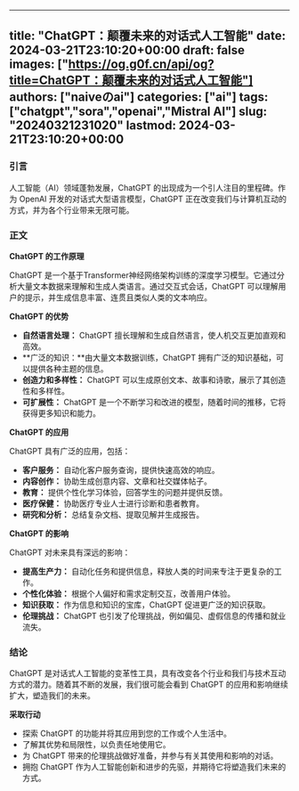 
---
title: "ChatGPT：颠覆未来的对话式人工智能"
date: 2024-03-21T23:10:20+00:00
draft: false
images: ["https://og.g0f.cn/api/og?title=ChatGPT：颠覆未来的对话式人工智能"]
authors: ["naiveのai"]
categories: ["ai"]
tags: ["chatgpt","sora","openai","Mistral AI"]
slug: "20240321231020"
lastmod: 2024-03-21T23:10:20+00:00
---
### 引言

人工智能（AI）领域蓬勃发展，ChatGPT 的出现成为一个引人注目的里程碑。作为 OpenAI 开发的对话式大型语言模型，ChatGPT 正在改变我们与计算机互动的方式，并为各个行业带来无限可能。

### 正文

**ChatGPT 的工作原理**

ChatGPT 是一个基于Transformer神经网络架构训练的深度学习模型。它通过分析大量文本数据来理解和生成人类语言。通过交互式会话，ChatGPT 可以理解用户的提示，并生成信息丰富、连贯且类似人类的文本响应。

**ChatGPT 的优势**

* **自然语言处理：** ChatGPT 擅长理解和生成自然语言，使人机交互更加直观和高效。
* **广泛的知识：**由大量文本数据训练，ChatGPT 拥有广泛的知识基础，可以提供各种主题的信息。
* **创造力和多样性：** ChatGPT 可以生成原创文本、故事和诗歌，展示了其创造性和多样性。
* **可扩展性：** ChatGPT 是一个不断学习和改进的模型，随着时间的推移，它将获得更多知识和能力。

**ChatGPT 的应用**

ChatGPT 具有广泛的应用，包括：

* **客户服务：** 自动化客户服务查询，提供快速高效的响应。
* **内容创作：** 协助生成创意内容、文章和社交媒体帖子。
* **教育：** 提供个性化学习体验，回答学生的问题并提供反馈。
* **医疗保健：** 协助医疗专业人士进行诊断和患者教育。
* **研究和分析：** 总结复杂文档、提取见解并生成报告。

**ChatGPT 的影响**

ChatGPT 对未来具有深远的影响：

* **提高生产力：** 自动化任务和提供信息，释放人类的时间来专注于更复杂的工作。
* **个性化体验：** 根据个人偏好和需求定制交互，改善用户体验。
* **知识获取：** 作为信息和知识的宝库，ChatGPT 促进更广泛的知识获取。
* **伦理挑战：** ChatGPT 也引发了伦理挑战，例如偏见、虚假信息的传播和就业流失。

### 结论

ChatGPT 是对话式人工智能的变革性工具，具有改变各个行业和我们与技术互动方式的潜力。随着其不断的发展，我们很可能会看到 ChatGPT 的应用和影响继续扩大，塑造我们的未来。

**采取行动**

* 探索 ChatGPT 的功能并将其应用到您的工作或个人生活中。
* 了解其优势和局限性，以负责任地使用它。
* 为 ChatGPT 带来的伦理挑战做好准备，并参与有关其使用和影响的对话。
* 拥抱 ChatGPT 作为人工智能创新和进步的先驱，并期待它将塑造我们未来的方式。